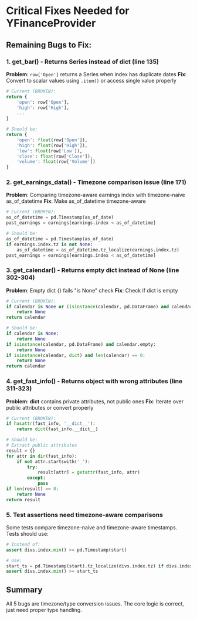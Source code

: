 # Critical Fixes Needed for YFinanceProvider

## Remaining Bugs to Fix:

### 1. get_bar() - Returns Series instead of dict (line 135)
**Problem**: `row['Open']` returns a Series when index has duplicate dates
**Fix**: Convert to scalar values using `.item()` or access single value properly

```python
# Current (BROKEN):
return {
    'open': row['Open'],
    'high': row['High'],
    ...
}

# Should be:
return {
    'open': float(row['Open']),
    'high': float(row['High']),
    'low': float(row['Low']),
    'close': float(row['Close']),
    'volume': float(row['Volume'])
}
```

### 2. get_earnings_data() - Timezone comparison issue (line 171)
**Problem**: Comparing timezone-aware earnings index with timezone-naive as_of_datetime
**Fix**: Make as_of_datetime timezone-aware

```python
# Current (BROKEN):
as_of_datetime = pd.Timestamp(as_of_date)
past_earnings = earnings[earnings.index < as_of_datetime]

# Should be:
as_of_datetime = pd.Timestamp(as_of_date)
if earnings.index.tz is not None:
    as_of_datetime = as_of_datetime.tz_localize(earnings.index.tz)
past_earnings = earnings[earnings.index < as_of_datetime]
```

### 3. get_calendar() - Returns empty dict instead of None (line 302-304)
**Problem**: Empty dict {} fails "is None" check
**Fix**: Check if dict is empty

```python
# Current (BROKEN):
if calendar is None or (isinstance(calendar, pd.DataFrame) and calendar.empty):
    return None
return calendar

# Should be:
if calendar is None:
    return None
if isinstance(calendar, pd.DataFrame) and calendar.empty:
    return None
if isinstance(calendar, dict) and len(calendar) == 0:
    return None
return calendar
```

### 4. get_fast_info() - Returns object with wrong attributes (line 311-323)
**Problem**: __dict__ contains private attributes, not public ones
**Fix**: Iterate over public attributes or convert properly

```python
# Current (BROKEN):
if hasattr(fast_info, '__dict__'):
    return dict(fast_info.__dict__)

# Should be:
# Extract public attributes
result = {}
for attr in dir(fast_info):
    if not attr.startswith('_'):
        try:
            result[attr] = getattr(fast_info, attr)
        except:
            pass
if len(result) == 0:
    return None
return result
```

### 5. Test assertions need timezone-aware comparisons
Some tests compare timezone-naive and timezone-aware timestamps. Tests should use:
```python
# Instead of:
assert divs.index.min() >= pd.Timestamp(start)

# Use:
start_ts = pd.Timestamp(start).tz_localize(divs.index.tz) if divs.index.tz else pd.Timestamp(start)
assert divs.index.min() >= start_ts
```

## Summary
All 5 bugs are timezone/type conversion issues. The core logic is correct, just need proper type handling.
